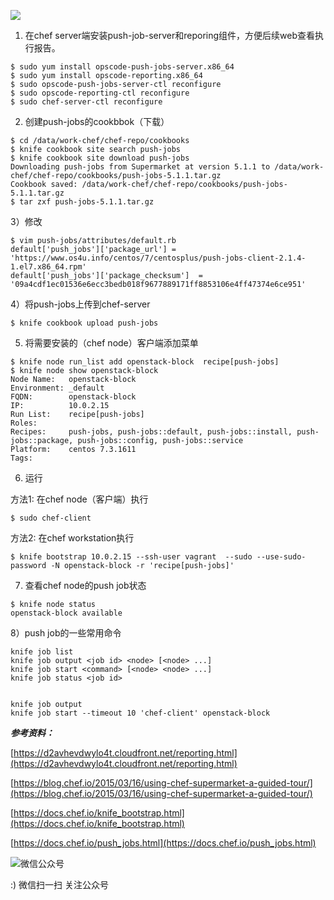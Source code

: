 <!--
author: os4uinfo
head: https://os4u.info/blog/img/sun.png
date: 2017-06-13
title: Chef使用之push-jobs安装使用
tags: Chef
images: https://os4u.info/blog/img/sun.png
category: Chef
status: publish
summary: Chef 是一款自动化服务器配置管理工具,理论上可以对服务器做任何配置,包括系统管理、安装软件等,近来已被越来越多地应用到云环境的自动化部署上。运维必备自动化神器之一，所以还是要学习下。
-->


![](https://www.os4u.info/blog/chef/images/overview_push_jobs_states.png)

1) 在chef server端安装push-job-server和reporing组件，方便后续web查看执行报告。

```
$ sudo yum install opscode-push-jobs-server.x86_64
$ sudo yum install opscode-reporting.x86_64
$ sudo opscode-push-jobs-server-ctl reconfigure
$ sudo opscode-reporting-ctl reconfigure
$ sudo chef-server-ctl reconfigure  
```

2) 创建push-jobs的cookbbok（下载）

```
$ cd /data/work-chef/chef-repo/cookbooks
$ knife cookbook site search push-jobs
$ knife cookbook site download push-jobs
Downloading push-jobs from Supermarket at version 5.1.1 to /data/work-chef/chef-repo/cookbooks/push-jobs-5.1.1.tar.gz
Cookbook saved: /data/work-chef/chef-repo/cookbooks/push-jobs-5.1.1.tar.gz
$ tar zxf push-jobs-5.1.1.tar.gz
```

3）修改

```
$ vim push-jobs/attributes/default.rb
default['push_jobs']['package_url'] = 'https://www.os4u.info/centos/7/centosplus/push-jobs-client-2.1.4-1.el7.x86_64.rpm'
default['push_jobs']['package_checksum']  = '09a4cdf1ec01536e6ecc3bedb018f9677889171ff8853106e4ff47374e6ce951'

```

4）将push-jobs上传到chef-server

```
$ knife cookbook upload push-jobs 
```

5) 将需要安装的（chef node）客户端添加菜单

```
$ knife node run_list add openstack-block  recipe[push-jobs]
$ knife node show openstack-block
Node Name:   openstack-block
Environment: _default
FQDN:        openstack-block
IP:          10.0.2.15
Run List:    recipe[push-jobs]
Roles:
Recipes:     push-jobs, push-jobs::default, push-jobs::install, push-jobs::package, push-jobs::config, push-jobs::service
Platform:    centos 7.3.1611
Tags:
```

6) 运行

方法1: 在chef node（客户端）执行

```
$ sudo chef-client
```

方法2: 在chef workstation执行

```
$ knife bootstrap 10.0.2.15 --ssh-user vagrant  --sudo --use-sudo-password -N openstack-block -r 'recipe[push-jobs]'

```

7) 查看chef node的push job状态

```
$ knife node status
openstack-block	available
```

8）push job的一些常用命令

```
knife job list 
knife job output <job id> <node> [<node> ...]
knife job start <command> [<node> <node> ...]
knife job status <job id>


knife job output
knife job start --timeout 10 'chef-client' openstack-block
```

***参考资料：***

[https://d2avhevdwylo4t.cloudfront.net/reporting.html](https://d2avhevdwylo4t.cloudfront.net/reporting.html)

[https://blog.chef.io/2015/03/16/using-chef-supermarket-a-guided-tour/](https://blog.chef.io/2015/03/16/using-chef-supermarket-a-guided-tour/)

[https://docs.chef.io/knife_bootstrap.html](https://docs.chef.io/knife_bootstrap.html)

[https://docs.chef.io/push_jobs.html](https://docs.chef.io/push_jobs.html)

![微信公众号](https://www.os4u.info/wx.jpg) 

:) 微信扫一扫 关注公众号 